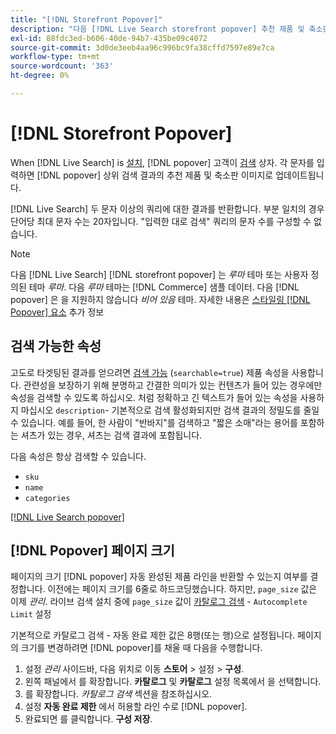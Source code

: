 ```yaml
---
title: "[!DNL Storefront Popover]"
description: "다음 [!DNL Live Search storefront popover] 추천 제품 및 축소판 그림을 동적으로 반환합니다."
exl-id: 88fdc3ed-b606-40de-94b7-435be09c4072
source-git-commit: 3d0de3eeb4aa96c996bc9fa38cffd7597e89e7ca
workflow-type: tm+mt
source-wordcount: '363'
ht-degree: 0%

---
```


# [!DNL Storefront Popover]

When [!DNL Live Search] is [설치](install.md), [!DNL popover] 고객이 [검색](https://experienceleague.adobe.com/docs/commerce-admin/catalog/catalog/search/search.html#quick-search) 상자. 각 문자를 입력하면 [!DNL popover] 상위 검색 결과의 추천 제품 및 축소판 이미지로 업데이트됩니다.

[!DNL Live Search] 두 문자 이상의 쿼리에 대한 결과를 반환합니다. 부분 일치의 경우 단어당 최대 문자 수는 20자입니다. &quot;입력한 대로 검색&quot; 쿼리의 문자 수를 구성할 수 없습니다.

>[!NOTE]
>
>다음 [!DNL Live Search] [!DNL storefront popover] 는 *루마* 테마 또는 사용자 정의된 테마 *루마*. 다음 *루마* 테마는 [!DNL Commerce] 샘플 데이터. 다음 [!DNL popover] 은 을 지원하지 않습니다 *비어 있음* 테마. 자세한 내용은 [스타일링 [!DNL Popover] 요소](storefront-popover-styling.md) 추가 정보

## 검색 가능한 속성

고도로 타겟팅된 결과를 얻으려면 [검색 가능](https://experienceleague.adobe.com/docs/commerce-admin/catalog/product-attributes/product-attributes.html) (`searchable=true`) 제품 속성을 사용합니다. 관련성을 보장하기 위해 분명하고 간결한 의미가 있는 컨텐츠가 들어 있는 경우에만 속성을 검색할 수 있도록 하십시오. 처럼 정확하고 긴 텍스트가 들어 있는 속성을 사용하지 마십시오 `description`- 기본적으로 검색 활성화되지만 검색 결과의 정밀도를 줄일 수 있습니다. 예를 들어, 한 사람이 &quot;반바지&quot;를 검색하고 &quot;짧은 소매&quot;라는 용어를 포함하는 셔츠가 있는 경우, 셔츠는 검색 결과에 포함됩니다.

다음 속성은 항상 검색할 수 있습니다.

* `sku`
* `name`
* `categories`

[[!DNL Live Search popover]](assets/storefront-search-as-you-type.png)

## [!DNL Popover] 페이지 크기

페이지의 크기 [!DNL popover] 자동 완성된 제품 라인을 반환할 수 있는지 여부를 결정합니다. 이전에는 페이지 크기를 6줄로 하드코딩했습니다. 하지만, `page_size` 값은 이제 *관리*. 라이브 검색 설치 중에 `page_size` 값이 [카탈로그 검색](https://experienceleague.adobe.com/docs/commerce-admin/config/catalog/catalog.html) - `Autocomplete Limit` 설정

기본적으로 카탈로그 검색 - 자동 완료 제한 값은 8행(또는 행)으로 설정됩니다. 페이지의 크기를 변경하려면 [!DNL popover]를 채울 때 다음을 수행합니다.

1. 설정 *관리* 사이드바, 다음 위치로 이동 **스토어** > 설정 > **구성**.
1. 왼쪽 패널에서 를 확장합니다. **카탈로그** 및 **카탈로그** 설정 목록에서 을 선택합니다.
1. 를 확장합니다. *카탈로그 검색* 섹션을 참조하십시오.
1. 설정 **자동 완료 제한** 에서 허용할 라인 수로 [!DNL popover].
1. 완료되면 를 클릭합니다. **구성 저장**.
